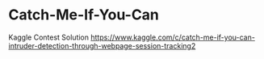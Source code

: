 # Catch-Me-If-You-Can

Kaggle Contest Solution
https://www.kaggle.com/c/catch-me-if-you-can-intruder-detection-through-webpage-session-tracking2

